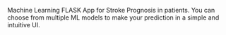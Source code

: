 Machine Learning FLASK App for Stroke Prognosis in patients. You can choose from multiple ML models to make your prediction in a simple and intuitive UI. 
